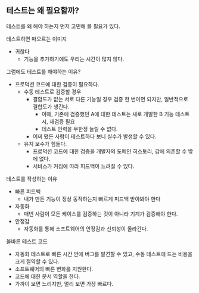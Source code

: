 
## 테스트는 왜 필요할까?

테스트를 왜 해야 하는지 먼저 고민해 볼 필요가 있다.

테스트하면 떠오르는 이미지
- 귀찮다 
  - 기능을 추가하기에도 우리는 시간이 많지 않다.

그럼에도 테스트를 해야하는 이유?
- 프로덕션 코드에 대한 검증이 필요하다.
  - 수동 테스트로 검증할 경우
    - 결합도가 없는 서로 다른 기능일 경우 검증 한 번이면 되지만, 일반적으로 결합도가 생긴다.
      - 이때, 기존에 검증했던 A에 대한 테스트는 새로 개발한 B 기능 테스트 시, 재검증 필요
      - 테스트 인력을 무한정 늘릴 수 없다.
    - 어찌 됐든 사람이 테스트하다 보니 실수가 발생할 수 있다.
  - 유지 보수가 힘들다.
    - 프로덕션 코드에 대한 검증을 개발자의 도메인 히스토리, 감에 의존할 수 밖에 없다.
    - 서비스가 커짐에 따라 피드백이 느려질 수 있다.

테스트를 작성하는 이유
- 빠른 피드백
  - 내가 만든 기능이 정상 동작하는지 빠르게 피드백 받아봐야 한다
- 자동화
  - 매번 사람이 모든 케이스를 검증하는 것이 아니라 기계가 검증해야 한다.
- 안정감
  - 자동화를 통해 소프트웨어의 안정감과 신뢰성이 올라간다.

올바른 테스트 코드
- 자동화 테스트로 빠른 시간 안에 버그를 발견할 수 있고, 수동 테스트에 드는 비용을 크게 절약할 수 있다.
- 소프트웨어의 빠른 변화를 지원한다.
- 코드에 대한 문서 역할을 한다.
- 가까이 보면 느리지만, 멀리 보면 가장 빠르다.